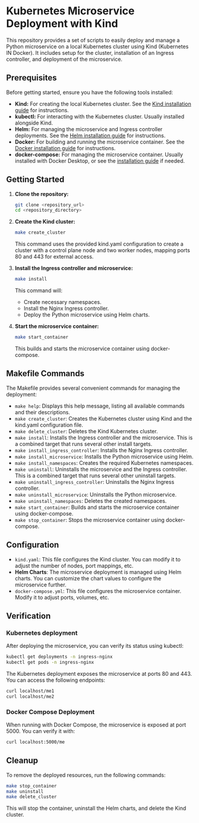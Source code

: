 # Kubernetes Microservice Deployment with Kind

This repository provides a set of scripts to easily deploy and manage a Python microservice on a local Kubernetes cluster using Kind (Kubernetes IN Docker).  It includes setup for the cluster, installation of an Ingress controller, and deployment of the microservice.

## Prerequisites

Before getting started, ensure you have the following tools installed:

* **Kind:**  For creating the local Kubernetes cluster.  See the [Kind installation guide](https://kind.sigs.k8s.io/docs/user/install/) for instructions.
* **kubectl:** For interacting with the Kubernetes cluster.  Usually installed alongside Kind.
* **Helm:** For managing the microservice and Ingress controller deployments. See the [Helm installation guide](https://helm.sh/docs/intro/install/) for instructions.
* **Docker:** For building and running the microservice container. See the [Docker installation guide](https://docs.docker.com/get-docker/) for instructions.
* **docker-compose:** For managing the microservice container.  Usually installed with Docker Desktop, or see the [installation guide](https://docs.docker.com/compose/install/) if needed.

## Getting Started

1. **Clone the repository:**

   ```bash
   git clone <repository_url>
   cd <repository_directory>
   ```

2. **Create the Kind cluster:**
   ```bash
   make create_cluster
   ```
   This command uses the provided kind.yaml configuration to create a cluster with a control plane node and two worker nodes, mapping ports 80 and 443 for external access.

3. **Install the Ingress controller and microservice:**
   ```bash
   make install
   ```
   This command will:
   - Create necessary namespaces.
   - Install the Nginx Ingress controller.
   - Deploy the Python microservice using Helm charts.

4. **Start the microservice container:**
   ```bash
   make start_container
   ```
   This builds and starts the microservice container using docker-compose.

## Makefile Commands

The Makefile provides several convenient commands for managing the deployment:

- `make help`: Displays this help message, listing all available commands and their descriptions.
- `make create_cluster`: Creates the Kubernetes cluster using Kind and the kind.yaml configuration file.
- `make delete_cluster`: Deletes the Kind Kubernetes cluster.
- `make install`: Installs the Ingress controller and the microservice. This is a combined target that runs several other install targets.
- `make install_ingress_controller`: Installs the Nginx Ingress controller.
- `make install_microservice`: Installs the Python microservice using Helm.
- `make install_namespaces`: Creates the required Kubernetes namespaces.
- `make uninstall`: Uninstalls the microservice and the Ingress controller. This is a combined target that runs several other uninstall targets.
- `make uninstall_ingress_controller`: Uninstalls the Nginx Ingress controller.
- `make uninstall_microservice`: Uninstalls the Python microservice.
- `make uninstall_namespaces`: Deletes the created namespaces.
- `make start_container`: Builds and starts the microservice container using docker-compose.
- `make stop_container`: Stops the microservice container using docker-compose.

## Configuration

- `kind.yaml`: This file configures the Kind cluster. You can modify it to adjust the number of nodes, port mappings, etc.
- **Helm Charts**: The microservice deployment is managed using Helm charts. You can customize the chart values to configure the microservice further.
- `docker-compose.yml`: This file configures the microservice container. Modify it to adjust ports, volumes, etc.

## Verification
### Kubernetes deployment
After deploying the microservice, you can verify its status using kubectl:
   ```bash
   kubectl get deployments -n ingress-nginx
   kubectl get pods -n ingress-nginx
   ```
The Kubernetes deployment exposes the microservice at ports 80 and 443.  You can access the following endpoints:
   ```bash
   curl localhost/me1
   curl localhost/me2
   ```

### Docker Compose Deployment
When running with Docker Compose, the microservice is exposed at port 5000.  You can verify it with:
   ```bash
   curl localhost:5000/me
   ```

## Cleanup
To remove the deployed resources, run the following commands:
   ```bash
   make stop_container
   make uninstall
   make delete_cluster
   ```
This will stop the container, uninstall the Helm charts, and delete the Kind cluster.
